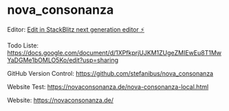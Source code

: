 # nova_consonanza

Editor:
[Edit in StackBlitz next generation editor ⚡️](https://stackblitz.com/~/github.com/stefanibus/nova_consonanza)


Todo Liste: 
https://docs.google.com/document/d/1XPfkprjUJKM1ZUgeZMIEwEu8T1MwYaDGMe1bOMLO5Ko/edit?usp=sharing

GitHub Version Control:
https://github.com/stefanibus/nova_consonanza

Website Test: https://novaconsonanza.de/nova-consonanza-local.html

Website: https://novaconsonanza.de/ 